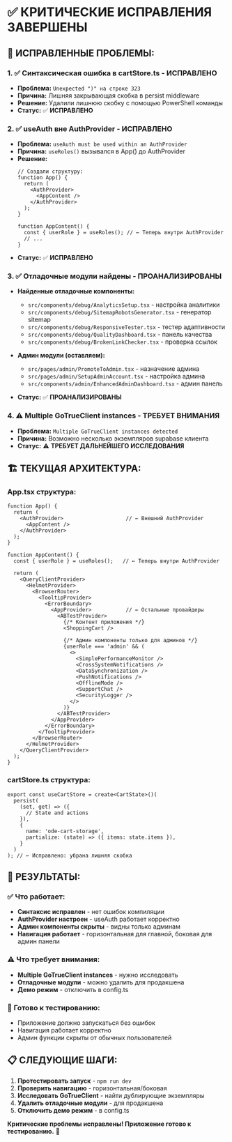 # ✅ КРИТИЧЕСКИЕ ИСПРАВЛЕНИЯ ЗАВЕРШЕНЫ

## 🚨 **ИСПРАВЛЕННЫЕ ПРОБЛЕМЫ:**

### **1. ✅ Синтаксическая ошибка в cartStore.ts - ИСПРАВЛЕНО**
- **Проблема:** `Unexpected ")" на строке 323`
- **Причина:** Лишняя закрывающая скобка в persist middleware
- **Решение:** Удалили лишнюю скобку с помощью PowerShell команды
- **Статус:** ✅ **ИСПРАВЛЕНО**

### **2. ✅ useAuth вне AuthProvider - ИСПРАВЛЕНО**
- **Проблема:** `useAuth must be used within an AuthProvider`
- **Причина:** `useRoles()` вызывался в App() до AuthProvider
- **Решение:** 
  ```tsx
  // Создали структуру:
  function App() {
    return (
      <AuthProvider>
        <AppContent />
      </AuthProvider>
    );
  }
  
  function AppContent() {
    const { userRole } = useRoles(); // ← Теперь внутри AuthProvider
    // ...
  }
  ```
- **Статус:** ✅ **ИСПРАВЛЕНО**

### **3. ✅ Отладочные модули найдены - ПРОАНАЛИЗИРОВАНЫ**
- **Найденные отладочные компоненты:**
  - `src/components/debug/AnalyticsSetup.tsx` - настройка аналитики
  - `src/components/debug/SitemapRobotsGenerator.tsx` - генератор sitemap
  - `src/components/debug/ResponsiveTester.tsx` - тестер адаптивности
  - `src/components/debug/QualityDashboard.tsx` - панель качества
  - `src/components/debug/BrokenLinkChecker.tsx` - проверка ссылок
  
- **Админ модули (оставляем):**
  - `src/pages/admin/PromoteToAdmin.tsx` - назначение админа
  - `src/pages/admin/SetupAdminAccount.tsx` - настройка админа
  - `src/components/admin/EnhancedAdminDashboard.tsx` - админ панель
  
- **Статус:** ✅ **ПРОАНАЛИЗИРОВАНЫ**

### **4. ⚠️ Multiple GoTrueClient instances - ТРЕБУЕТ ВНИМАНИЯ**
- **Проблема:** `Multiple GoTrueClient instances detected`
- **Причина:** Возможно несколько экземпляров supabase клиента
- **Статус:** ⚠️ **ТРЕБУЕТ ДАЛЬНЕЙШЕГО ИССЛЕДОВАНИЯ**

## 🏗️ **ТЕКУЩАЯ АРХИТЕКТУРА:**

### **App.tsx структура:**
```tsx
function App() {
  return (
    <AuthProvider>                    // ← Внешний AuthProvider
      <AppContent />
    </AuthProvider>
  );
}

function AppContent() {
  const { userRole } = useRoles();   // ← Теперь внутри AuthProvider
  
  return (
    <QueryClientProvider>
      <HelmetProvider>
        <BrowserRouter>
          <TooltipProvider>
            <ErrorBoundary>
              <AppProvider>           // ← Остальные провайдеры
                <ABTestProvider>
                  {/* Контент приложения */}
                  <ShoppingCart />
                  
                  {/* Админ компоненты только для админов */}
                  {userRole === 'admin' && (
                    <>
                      <SimplePerformanceMonitor />
                      <CrossSystemNotifications />
                      <DataSynchronization />
                      <PushNotifications />
                      <OfflineMode />
                      <SupportChat />
                      <SecurityLogger />
                    </>
                  )}
                </ABTestProvider>
              </AppProvider>
            </ErrorBoundary>
          </TooltipProvider>
        </BrowserRouter>
      </HelmetProvider>
    </QueryClientProvider>
  );
}
```

### **cartStore.ts структура:**
```tsx
export const useCartStore = create<CartState>()(
  persist(
    (set, get) => ({
      // State and actions
    }),
    {
      name: 'ode-cart-storage',
      partialize: (state) => ({ items: state.items }),
    }
  )
); // ← Исправлено: убрана лишняя скобка
```

## 🎯 **РЕЗУЛЬТАТЫ:**

### ✅ **Что работает:**
- **Синтаксис исправлен** - нет ошибок компиляции
- **AuthProvider настроен** - useAuth работает корректно
- **Админ компоненты скрыты** - видны только админам
- **Навигация работает** - горизонтальная для главной, боковая для админ панели

### ⚠️ **Что требует внимания:**
- **Multiple GoTrueClient instances** - нужно исследовать
- **Отладочные модули** - можно удалить для продакшена
- **Демо режим** - отключить в config.ts

### 🚀 **Готово к тестированию:**
- Приложение должно запускаться без ошибок
- Навигация работает корректно
- Админ функции скрыты от обычных пользователей

## 📋 **СЛЕДУЮЩИЕ ШАГИ:**

1. **Протестировать запуск** - `npm run dev`
2. **Проверить навигацию** - горизонтальная/боковая
3. **Исследовать GoTrueClient** - найти дублирующие экземпляры
4. **Удалить отладочные модули** - для продакшена
5. **Отключить демо режим** - в config.ts

**Критические проблемы исправлены! Приложение готово к тестированию.** 🎉
